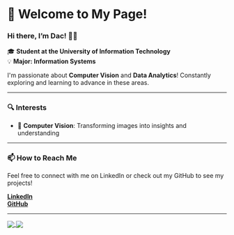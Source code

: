 # 👋 Welcome to My Page!

### Hi there, I’m Dac! 👨‍💻  
🎓 **Student at the University of Information Technology**  
💡 **Major: Information Systems**

I'm passionate about **Computer Vision** and **Data Analytics**! Constantly exploring and learning to advance in these areas.

---

### 🔍 Interests
- 📸 **Computer Vision**: Transforming images into insights and understanding

---

### 📫 How to Reach Me  
Feel free to connect with me on LinkedIn or check out my GitHub to see my projects!

[**LinkedIn**](https://www.linkedin.com/in/lebadac-uitk16/)  
[**GitHub**](https://github.com/lebadac/)

---
<a href="https://github.com/lebadac/CustomerBot">
  <img align="center" src="https://github-readme-stats.vercel.app/api/pin/?username=lebadac&repo=CustomerBot&theme=blueberry" />
</a>
<a href="https://github.com/lebadac/ABSA_Mobilephone">
  <img align="center" src="https://github-readme-stats.vercel.app/api/pin/?username=lebadac&repo=ABSA_Mobilephone&theme=blueberry" />
</a>
